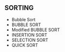 ## SORTING 

- Bubble Sort
- BUBBLE SORT
- Modified BUBBLE SORT 
- INSERTION SORT
- SELECTION SORT 
- QUICK SORT 
